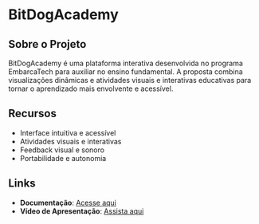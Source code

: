 # BitDogAcademy

## Sobre o Projeto
BitDogAcademy é uma plataforma interativa desenvolvida no programa EmbarcaTech para auxiliar no ensino fundamental. A proposta combina visualizações dinâmicas e atividades visuais e interativas educativas para tornar o aprendizado mais envolvente e acessível.

## Recursos
- Interface intuitiva e acessível
- Atividades visuais e interativas
- Feedback visual e sonoro
- Portabilidade e autonomia

## Links
- **Documentação**: [Acesse aqui](https://docs.google.com/document/d/1Y5T07P8tk9wgpiRu8o5c3_4_7WWCqSvCT_-G4AARzdE/edit?usp=sharing)
- **Vídeo de Apresentação**: [Assista aqui](https://www.youtube.com/watch?v=xHCL8hOfLEQ)
